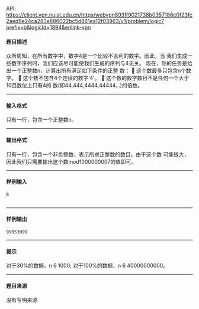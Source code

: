 API: https://client.vpn.nuist.edu.cn/https/webvpn893ff9021738b0357186c0f23fc2aed6e24ca283e886022bc5d861ea12f03963/v1/problem/logic?prefix=b&logicId=1894&enlink-vpn

#### 题目描述

众所周知，在所有数字中，数字4是一个比较不吉利的数字。因此，当 我们生成一些数字序列时，我们应该尽可能使我们生成的序列与4无关。 现在，你的任务是给出一个正整数n，计算出所有满足如下条件的正整 数：  这个数最多只包含n个数字。  这个数不包含4个连续的数字'4'。  这个数的数字数目不是任何一个大于10且数位上只有4的 数(即44,444,4444,44444...)的倍数。

---

#### 输入格式

只有一行，包含一个正整数n。

---

#### 输出格式

只有一行，包含一个非负整数，表示所求正整数的数目。由于这个数 可能很大，因此我们只需要输出这个数mod1000000007的值即可。

---

#### 样例输入
```
8


```

---

#### 样例输出
```
99953999
```

---

#### 提示

对于30%的数据，n 6 1000; 对于100%的数据，n 6 40000000000。

---

#### 题目来源

没有写明来源